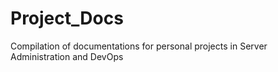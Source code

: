 # Project_Docs
Compilation of documentations for personal projects in Server Administration and DevOps 

